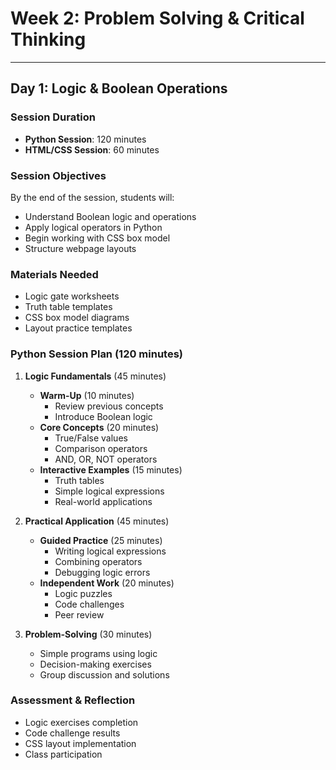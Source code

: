 # Week 2: Problem Solving & Critical Thinking
---
## Day 1: Logic & Boolean Operations
### Session Duration
- **Python Session**: 120 minutes
- **HTML/CSS Session**: 60 minutes

### Session Objectives
By the end of the session, students will:
- Understand Boolean logic and operations
- Apply logical operators in Python
- Begin working with CSS box model
- Structure webpage layouts

### Materials Needed
- Logic gate worksheets
- Truth table templates
- CSS box model diagrams
- Layout practice templates

### Python Session Plan (120 minutes)
1. **Logic Fundamentals** (45 minutes)
   - **Warm-Up** (10 minutes)
     - Review previous concepts
     - Introduce Boolean logic
   - **Core Concepts** (20 minutes)
     - True/False values
     - Comparison operators
     - AND, OR, NOT operators
   - **Interactive Examples** (15 minutes)
     - Truth tables
     - Simple logical expressions
     - Real-world applications

2. **Practical Application** (45 minutes)
   - **Guided Practice** (25 minutes)
     - Writing logical expressions
     - Combining operators
     - Debugging logic errors
   - **Independent Work** (20 minutes)
     - Logic puzzles
     - Code challenges
     - Peer review

3. **Problem-Solving** (30 minutes)
   - Simple programs using logic
   - Decision-making exercises
   - Group discussion and solutions

### Assessment & Reflection
- Logic exercises completion
- Code challenge results
- CSS layout implementation
- Class participation
